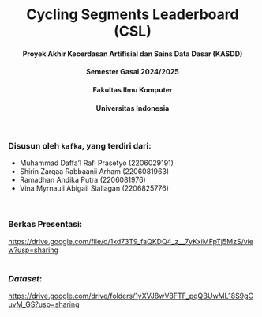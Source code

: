 <h1 align="center"><strong>Cycling Segments Leaderboard (CSL)</strong></h1>
<h4 align="center">Proyek Akhir Kecerdasan Artifisial dan Sains Data Dasar (KASDD)</h4>
<h4 align="center">Semester Gasal 2024/2025</h4>
<h4 align="center">Fakultas Ilmu Komputer</h4>
<h4 align="center">Universitas Indonesia</h4>
<br>

### Disusun oleh `kafka`, yang terdiri dari:
* Muhammad Daffa’I Rafi Prasetyo (2206029191)
* Shirin Zarqaa Rabbaanii Arham (2206081963)
* Ramadhan Andika Putra (2206081976)
* Vina Myrnauli Abigail Siallagan (2206825776)
<br>

### Berkas Presentasi:
https://drive.google.com/file/d/1xd73T9_faQKDQ4_z__7yKxiMFpTj5MzS/view?usp=sharing
<br>
<br>

### *Dataset*:
https://drive.google.com/drive/folders/1yXVJ8wV8FTF_pqQBUwML18S9gCuvM_GS?usp=sharing
